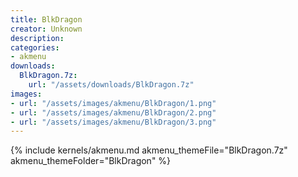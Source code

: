 ```yaml
---
title: BlkDragon
creator: Unknown
description: 
categories:
- akmenu
downloads:
  BlkDragon.7z:
    url: "/assets/downloads/BlkDragon.7z"
images:
- url: "/assets/images/akmenu/BlkDragon/1.png"
- url: "/assets/images/akmenu/BlkDragon/2.png"
- url: "/assets/images/akmenu/BlkDragon/3.png"
---
```


{% include kernels/akmenu.md akmenu_themeFile="BlkDragon.7z" akmenu_themeFolder="BlkDragon" %}

